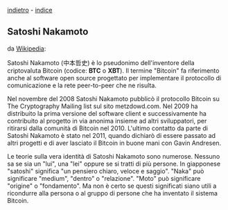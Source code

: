 [indietro](cosa.md) - [indice](README.md)
## Satoshi Nakamoto
da [Wikipedia](https://it.wikipedia.org/wiki/Satoshi_Nakamoto):

Satoshi Nakamoto (中本哲史) è lo pseudonimo dell'inventore della criptovaluta Bitcoin (codice: __BTC__ o __XBT__). Il termine "Bitcoin" fa riferimento anche al software open source progettato per implementare il protocollo di comunicazione e la rete peer-to-peer che ne risulta.

Nel novembre del 2008 Satoshi Nakamoto pubblicò il protocollo Bitcoin su The Cryptography Mailing list sul sito metzdowd.com. Nel 2009 ha distribuito la prima versione del software client e successivamente ha contribuito al progetto in via anonima insieme ad altri sviluppatori, per ritirarsi dalla comunità di Bitcoin nel 2010. L'ultimo contatto da parte di Satoshi Nakamoto è stato nel 2011, quando dichiarò di essere passato ad altri progetti e di aver lasciato il Bitcoin in buone mani con Gavin Andresen.

Le teorie sulla vera identità di Satoshi Nakamoto sono numerose. Nessuno sa se sia un "lui", una "lei" oppure se si tratti di più persone. In giapponese "satoshi" significa "un pensiero chiaro, veloce e saggio". "Naka" può significare "medium", "dentro" o "relazione". "Moto" può significare "origine" o "fondamento". Ma non è certo se questi significati siano utili a ricondurre alla persona o al gruppo di persone che ha inventato il sistema Bitcoin. 
